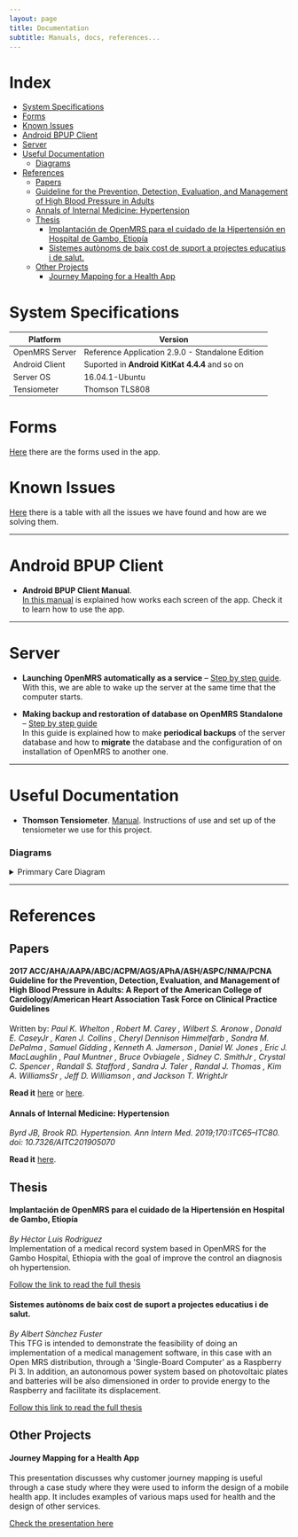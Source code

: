 ```yaml
---
layout: page
title: Documentation
subtitle: Manuals, docs, references...
---
```


# Index
* [System Specifications](#system-specifications)
* [Forms](#forms)
* [Known Issues](#known-issues)
* [Android BPUP Client](#android-bpup-client)
* [Server](#server)
* [Useful Documentation](#useful-documentation)
    * [Diagrams](#diagrams)
* [References](#references)
   * [Papers](#papers)
    * [Guideline for the Prevention, Detection, Evaluation, and Management of High Blood Pressure in Adults](#2017-accahaaapaabcacpmagsaphaashaspcnmapcna-guideline-for-the-prevention-detection-evaluation-and-management-of-high-blood-pressure-in-adults-a-report-of-the-american-college-of-cardiologyamerican-heart-association-task-force-on-clinical-practice-guidelines)
    * [Annals of Internal Medicine: Hypertension](#annals-of-internal-medicine-hypertension)
   * [Thesis](#thesis)
      * [Implantación de OpenMRS para el cuidado de la Hipertensión en Hospital de Gambo, Etiopía](#implantación-de-openmrs-para-el-cuidado-de-la-hipertensión-en-hospital-de-gambo-etiopía)
      * [Sistemes autònoms de baix cost de suport a projectes educatius i de salut.](#sistemes-autònoms-de-baix-cost-de-suport-a-projectes-educatius-i-de-salut)
   * [Other Projects](#other-projects)
      * [Journey Mapping for a Health App](#journey-mapping-for-a-health-app)


# System Specifications


| Platform       | Version                                          |
|----------------|--------------------------------------------------|
| OpenMRS Server | Reference Application 2.9.0 - Standalone Edition |
| Android Client | Suported in **Android KitKat 4.4.4** and so on   |
| Server OS      | 16.04.1-Ubuntu                                   |
| Tensiometer    | Thomson TLS808                                   |

# Forms
[Here](https://drive.google.com/open?id=1uL7pqbmKpEnP0hshnlJCVDXIRYqTxl3zuEmxCp5NCGE) there are the forms used in the app.

# Known Issues  

[Here](https://docs.google.com/spreadsheets/d/1RbZAtD-T_CTOZewnHfwPDXLW8bAy1uB9Ph_4KPlO2Wc/edit?usp=sharing) there is a table with all the issues we have found and how are we solving them.

---

# Android BPUP Client

* **Android BPUP Client Manual**.  
[In this manual](https://drive.google.com/open?id=1kS5_ZDFhlJuM9JBNr77AnYUAeDujhYd7GBUKpKNpmpQ) is explained how works each screen of the app. Check it to learn how to use the app.

---

# Server

* **Launching OpenMRS automatically as a service** – [Step  by step guide](https://wiki.openmrs.org/display/docs/Launching+OpenMRS+automatically+as+a+service).  
With this, we are able to wake up the server at the same time that the computer starts.

* **Making backup and restoration of database on OpenMRS Standalone** – [Step by step guide](https://wiki.openmrs.org/display/docs/Making+backup+and+restoration+of+database+on+OpenMRS+Standalone)  
In this guide is explained how to make **periodical backups** of the server database and how to **migrate** the database and the configuration of on installation of OpenMRS to another one.

---

# Useful Documentation

* **Thomson Tensiometer**. [Manual](https://drive.google.com/open?id=1aULrjyxg7zmFnRKmwuDnOWg3dCPtRMvS). Instructions of use and set up of the tensiometer we use for this project.

### Diagrams

<details close>
<summary>Primmary Care Diagram</summary>
<br>
<img src="/img/atencio-primaria.png" alt="Primmary Care Diagram">
</details>

---
# References

## Papers

#### 2017 ACC/AHA/AAPA/ABC/ACPM/AGS/APhA/ASH/ASPC/NMA/PCNA Guideline for the Prevention, Detection, Evaluation, and Management of High Blood Pressure in Adults: A Report of the American College of Cardiology/American Heart Association Task Force on Clinical Practice Guidelines

Written by: _Paul K. Whelton , Robert M. Carey , Wilbert S. Aronow , Donald E. CaseyJr , Karen J. Collins , Cheryl Dennison Himmelfarb , Sondra M. DePalma , Samuel Gidding , Kenneth A. Jamerson , Daniel W. Jones , Eric J. MacLaughlin , Paul Muntner , Bruce Ovbiagele , Sidney C. SmithJr , Crystal C. Spencer , Randall S. Stafford , Sandra J. Taler , Randal J. Thomas , Kim A. WilliamsSr , Jeff D. Williamson , and Jackson T. WrightJr_

**Read it** [here](https://www.ahajournals.org/doi/pdf/10.1161/HYP.0000000000000065) or [here](/downloadable/HYP.0000000000000065.pdf).

#### Annals of Internal Medicine: Hypertension
_Byrd JB, Brook RD. Hypertension. Ann Intern Med. 2019;170:ITC65–ITC80. doi: 10.7326/AITC201905070_

**Read it** [here](https://annals.org/aim/article-abstract/2732793/hypertension).





## Thesis

#### Implantación de OpenMRS para el cuidado de la Hipertensión en Hospital de Gambo, Etiopía
_By Héctor Luis Rodríguez_  
Implementation of a medical record system based in OpenMRS for the Gambo Hospital, Ethiopia with the goal of improve the control an diagnosis oh hypertension.  

[Follow the link to read the full thesis](https://drive.google.com/open?id=1vP44mb9X72WgNB7C8yirA55hONjVGuPd)


#### Sistemes autònoms de baix cost de suport a projectes educatius i de salut.
_By Albert Sànchez Fuster_  
  This TFG is intended to demonstrate the feasibility of doing an implementation of a medical
management software, in this case with an Open MRS distribution, through a 'Single-Board Computer' as a Raspberry Pi 3. In addition, an autonomous power system based on photovoltaic plates and batteries will be also dimensioned in order to provide energy to the Raspberry and facilitate its displacement.  

[Follow this link to read the full thesis](https://drive.google.com/open?id=1b_ZEKMHCVC6q4kkD5gAIJcRQioz4sE0X)

## Other Projects
#### Journey Mapping for a Health App
This presentation discusses why customer journey mapping is useful through a case study where they were used to inform the design of a mobile health app. It includes examples of various maps used for health and the design of other services.

[Check the presentation here](https://www.slideshare.net/jaxinteractive/journey-mapping-for-a-health-app)

